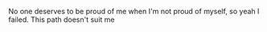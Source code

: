 No one deserves to be proud of me when I'm not proud of myself, so yeah I failed. This path doesn't suit me
